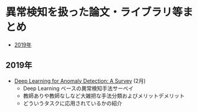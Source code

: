 # 異常検知を扱った論文・ライブラリ等まとめ

- [2019年](#2019年)

## 2019年

- [Deep Learning for Anomaly Detection: A Survey](https://www.slideshare.net/DeepLearningJP2016/dldeep-learning-for-anomaly-detection-a-survey-131436499) (2月)
  - Deep Learning ベースの異常検知手法サーベイ
  - 教師ありや教師なしなど大雑把な手法分類およびメリットデメリット
  - どういうタスクに応用されているかの紹介
